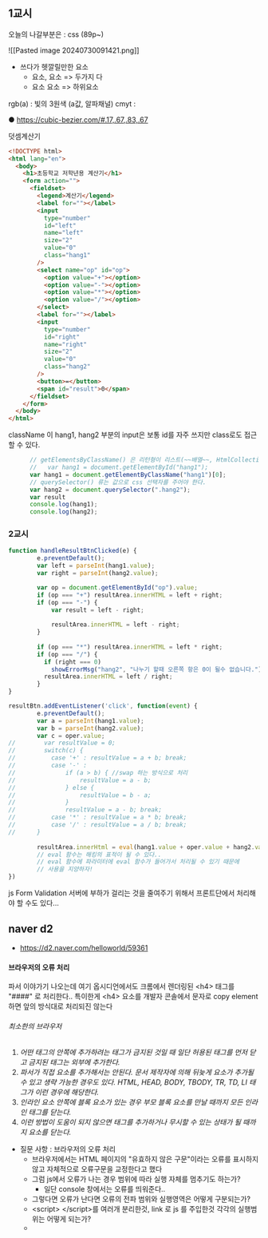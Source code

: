 
## 1교시
오늘의 나갈부분은 : css (89p~)

![[Pasted image 20240730091421.png]]
- 쓰다가 헷깔릴만한 요소
	- 요소, 요소 => 두가지 다
	- 요소 요소 => 하위요소



rgb(a) : 빛의 3원색 (a값, 알파채널)
cmyt : 

● https://cubic-bezier.com/#.17,.67,.83,.67



덧셈계산기
``` html
<!DOCTYPE html>
<html lang="en">
  <body>
    <h1>초등학교 저학년용 계산기</h1>
    <form action="">
      <fieldset>
        <legend>계산기</legend>
        <label for=""></label>
        <input
          type="number"
          id="left"
          name="left"
          size="2"
          value="0"
          class="hang1"
        />
        <select name="op" id="op">
          <option value="+"></option>
          <option value="-"></option>
          <option value="*"></option>
          <option value="/"></option>
        </select>
        <label for=""></label>
        <input
          type="number"
          id="right"
          name="right"
          size="2"
          value="0"
          class="hang2"
        />
        <button>=</button>
        <span id="result">0</span>
      </fieldset>
    </form>
  </body>
</html>

```

className 이 hang1, hang2 부분의 input은 보통 id를 자주 쓰지만 class로도 접근할 수 있다.


``` js
      // getElementsByClassName() 은 리턴형이 리스트(~~배열~~, HtmlCollection) 형 <= html요소 컬렉션이라
      //   var hang1 = document.getElementById("hang1");
      var hang1 = document.getElementByClassName("hang1")[0];
      // querySelector() 류는 값으로 css 선택자를 주어야 한다.
      var hang2 = document.querySelector(".hang2");
      var result
      console.log(hang1);
      console.log(hang2);
```



### 2교시

``` js
function handleResultBtnClicked(e) {
        e.preventDefault();
        var left = parseInt(hang1.value);
        var right = parseInt(hang2.value);

        var op = document.getElementById("op").value;
        if (op === "+") resultArea.innerHTML = left + right;
        if (op === "-") {
	        var result = left - right;
	        
	        resultArea.innerHTML = left - right;
		}
	        
        if (op === "*") resultArea.innerHTML = left * right;
        if (op === "/") {
          if (right === 0)
            showErrorMsg("hang2", "나누기 할때 오른쪽 항은 0이 될수 없습니다.");
          resultArea.innerHTML = left / right;
        }
}

resultBtn.addEventListener('click', function(event) {
        e.preventDefault();
        var a = parseInt(hang1.value);
        var b = parseInt(hang2.value);
        var c = oper.value;
//        var resultValue = 0;
//        switch(c) {
//	        case '+' : resultValue = a + b; break;
//	        case '-' : 
//		        if (a > b) { //swap 하는 방식으로 처리
//			        resultValue = a - b;
//		        } else {
//			        resultValue = b - a; 
//		        }
//		        resultValue = a - b; break;
//	        case '*' : resultValue = a * b; break;
//	        case '/' : resultValue = a / b; break;
//		}
     
        resultArea.innerHtml = eval(hang1.value + oper.value + hang2.val);
        // eval 함수는 해킹의 표적이 될 수 있다..
        // eval 함수에 파라미터에 eval 함수가 들어가서 처리될 수 있기 때문에
        // 사용을 지양하자!
})
```

js Form Validation
서버에 부하가 걸리는 것을 줄여주기 위해서 프론트단에서 처리해야 할 수도 있다...


## naver d2 

- https://d2.naver.com/helloworld/59361
#### 브라우저의 오류 처리 
  파서 이야가기 나오는데 여기 옵시디언에서도 크롬에서 렌더링된 \<h4\> 태그를 "####" 로 처리한다.. 
  특이한게 \<h4\> 요소를 개발자 콘솔에서 문자로 copy element 하면 앞의 방식대로 처리되진 않는다

###### 최소한의 브라우저
1. _어떤 태그의 안쪽에 추가하려는 태그가 금지된 것일 때 일단 허용된 태그를 먼저 닫고 금지된 태그는 외부에 추가한다._
2. _파서가 직접 요소를 추가해서는 안된다. 문서 제작자에 의해 뒤늦게 요소가 추가될 수 있고 생략 가능한 경우도 있다. HTML, HEAD, BODY, TBODY, TR, TD, LI 태그가 이런 경우에 해당한다._
3. _인라인 요소 안쪽에 블록 요소가 있는 경우 부모 블록 요소를 만날 때까지 모든 인라인 태그를 닫는다._
4. _이런 방법이 도움이 되지 않으면 태그를 추가하거나 무시할 수 있는 상태가 될 때까지 요소를 닫는다._
  
- 질문 사항 : 브라우저의 오류 처리
	- 브라우저에서는 HTML 페이지의 "유효하지 않은 구문"이라는 오류를 표시하지않고 자체적으로 오류구문을 교정한다고 했다
	- 그럼 js에서 오류가 나는 경우 범위에 따라 실행 자체를 멈추기도 하는가?
		- 일단 console 창에서는 오류를 띄워준다..
	- 그렇다면 오류가 난다면 오류의 전파 범위와 실행영역은 어떻게 구분되는가?
	- \<script\> \</script\>를 여러개 분리한것, link 로 js 를 주입한것 각각의 실행범위는 어떻게 되는가?
	- 
